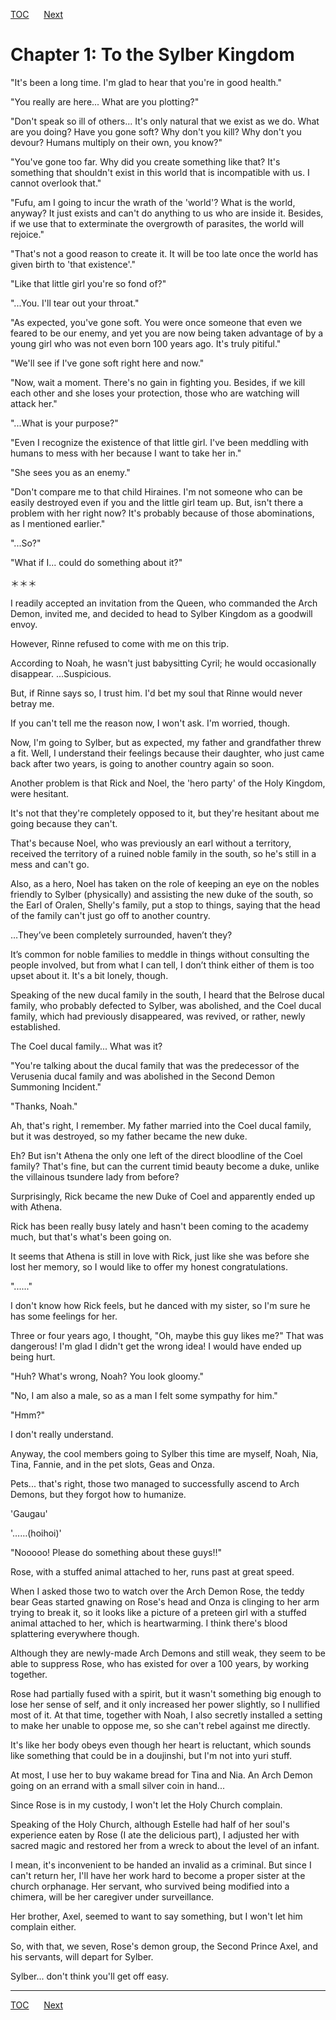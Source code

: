 [TOC](../readme.md)&nbsp;&nbsp;&nbsp;&nbsp;&nbsp;&nbsp;[Next](Section0002.md)



# Chapter 1: To the Sylber Kingdom

"It's been a long time. I'm glad to hear that you're in good health."

"You really are here... What are you plotting?"

"Don't speak so ill of others... It's only natural that we exist as we
do. What are you doing? Have you gone soft? Why don't you kill? Why
don't you devour? Humans multiply on their own, you know?"

"You've gone too far. Why did you create something like that? It's
something that shouldn't exist in this world that is incompatible with
us. I cannot overlook that."

"Fufu, am I going to incur the wrath of the 'world'? What is the world,
anyway? It just exists and can't do anything to us who are inside it.
Besides, if we use that to exterminate the overgrowth of parasites, the
world will rejoice."

"That's not a good reason to create it. It will be too late once the
world has given birth to 'that existence'."

"Like that little girl you're so fond of?"

"...You. I'll tear out your throat."

"As expected, you've gone soft. You were once someone that even we
feared to be our enemy, and yet you are now being taken advantage of by
a young girl who was not even born 100 years ago. It's truly pitiful."

"We'll see if I've gone soft right here and now."

"Now, wait a moment. There's no gain in fighting you. Besides, if we
kill each other and she loses your protection, those who are watching
will attack her."

"...What is your purpose?"

"Even I recognize the existence of that little girl. I've been meddling
with humans to mess with her because I want to take her in."

"She sees you as an enemy."

"Don't compare me to that child Hiraines. I'm not someone who can be
easily destroyed even if you and the little girl team up. But, isn't
there a problem with her right now? It's probably because of those
abominations, as I mentioned earlier."

"...So?"

"What if I... could do something about it?"

＊＊＊

I readily accepted an invitation from the Queen, who commanded the Arch
Demon, invited me, and decided to head to Sylber Kingdom as a goodwill
envoy.

However, Rinne refused to come with me on this trip.

According to Noah, he wasn't just babysitting Cyril; he would
occasionally disappear. ...Suspicious.

But, if Rinne says so, I trust him. I'd bet my soul that Rinne would
never betray me.

If you can't tell me the reason now, I won't ask. I'm worried, though.

Now, I'm going to Sylber, but as expected, my father and grandfather
threw a fit. Well, I understand their feelings because their daughter,
who just came back after two years, is going to another country again so
soon.

Another problem is that Rick and Noel, the 'hero party' of the Holy
Kingdom, were hesitant.

It's not that they're completely opposed to it, but they're hesitant
about me going because they can't.

That's because Noel, who was previously an earl without a territory,
received the territory of a ruined noble family in the south, so he's
still in a mess and can't go.

Also, as a hero, Noel has taken on the role of keeping an eye on the
nobles friendly to Sylber (physically) and assisting the new duke of the
south, so the Earl of Oralen, Shelly's family, put a stop to things,
saying that the head of the family can't just go off to another country.

…They’ve been completely surrounded, haven’t they?

It’s common for noble families to meddle in things without consulting
the people involved, but from what I can tell, I don’t think either of
them is too upset about it. It's a bit lonely, though.

Speaking of the new ducal family in the south, I heard that the Belrose
ducal family, who probably defected to Sylber, was abolished, and the
Coel ducal family, which had previously disappeared, was revived, or
rather, newly established.

The Coel ducal family... What was it?

"You're talking about the ducal family that was the predecessor of the
Verusenia ducal family and was abolished in the Second Demon Summoning
Incident."

"Thanks, Noah."

Ah, that's right, I remember. My father married into the Coel ducal
family, but it was destroyed, so my father became the new duke.

Eh? But isn't Athena the only one left of the direct bloodline of the
Coel family? That's fine, but can the current timid beauty become a
duke, unlike the villainous tsundere lady from before?

Surprisingly, Rick became the new Duke of Coel and apparently ended up
with Athena.

Rick has been really busy lately and hasn't been coming to the academy
much, but that's what's been going on.

It seems that Athena is still in love with Rick, just like she was
before she lost her memory, so I would like to offer my honest
congratulations.

"......"

I don't know how Rick feels, but he danced with my sister, so I'm sure
he has some feelings for her.

Three or four years ago, I thought, "Oh, maybe this guy likes me?" That
was dangerous! I'm glad I didn't get the wrong idea! I would have ended
up being hurt.

"Huh? What's wrong, Noah? You look gloomy."

"No, I am also a male, so as a man I felt some sympathy for him."

"Hmm?"

I don't really understand.

Anyway, the cool members going to Sylber this time are myself, Noah,
Nia, Tina, Fannie, and in the pet slots, Geas and Onza.

Pets... that's right, those two managed to successfully ascend to Arch
Demons, but they forgot how to humanize.

'Gaugau'

'……(hoihoi)'

"Nooooo! Please do something about these guys!!"

Rose, with a stuffed animal attached to her, runs past at great speed.

When I asked those two to watch over the Arch Demon Rose, the teddy bear
Geas started gnawing on Rose's head and Onza is clinging to her arm
trying to break it, so it looks like a picture of a preteen girl with a
stuffed animal attached to her, which is heartwarming. I think there's
blood splattering everywhere though.

Although they are newly-made Arch Demons and still weak, they seem to be
able to suppress Rose, who has existed for over a 100 years, by working
together.

Rose had partially fused with a spirit, but it wasn't something big
enough to lose her sense of self, and it only increased her power
slightly, so I nullified most of it. At that time, together with Noah, I
also secretly installed a setting to make her unable to oppose me, so
she can't rebel against me directly.

It's like her body obeys even though her heart is reluctant, which
sounds like something that could be in a doujinshi, but I'm not into
yuri stuff.

At most, I use her to buy wakame bread for Tina and Nia. An Arch Demon
going on an errand with a small silver coin in hand...

Since Rose is in my custody, I won't let the Holy Church complain.

Speaking of the Holy Church, although Estelle had half of her soul's
experience eaten by Rose (I ate the delicious part), I adjusted her with
sacred magic and restored her from a wreck to about the level of an
infant.  
  
I mean, it's inconvenient to be handed an invalid as a criminal. But
since I can't return her, I'll have her work hard to become a proper
sister at the church orphanage. Her servant, who survived being modified
into a chimera, will be her caregiver under surveillance.

Her brother, Axel, seemed to want to say something, but I won't let him
complain either.

So, with that, we seven, Rose's demon group, the Second Prince Axel, and
his servants, will depart for Sylber.

Sylber... don't think you'll get off easy.


---
[TOC](../readme.md)&nbsp;&nbsp;&nbsp;&nbsp;&nbsp;&nbsp;[Next](Section0002.md)

